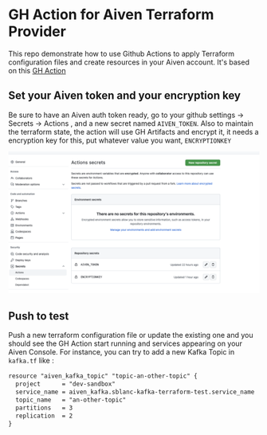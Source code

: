 # GH Action for Aiven Terraform Provider

This repo demonstrate how to use Github Actions to apply Terraform configuration files and create resources in your Aiven account. It's based on this [GH Action](https://github.com/marketplace/actions/terraform_state_artifact) 

## Set your Aiven token and your encryption key

Be sure to have an Aiven auth token ready, go to your github settings -> Secrets -> Actions , and a new secret named `AIVEN_TOKEN`.
Also to maintain the terraform state, the action will use GH Artifacts and encrypt it, it needs a encryption key for this, put whatever value you want, `ENCRYPTIONKEY`

![](secrets.png)

## Push to test

Push a new terraform configuration file or update the existing one and you should see the GH Action start running and services appearing on your Aiven Console.
For instance, you can try to add a new Kafka Topic in `kafka.tf` like : 

```
resource "aiven_kafka_topic" "topic-an-other-topic" {
  project      = "dev-sandbox"
  service_name = aiven_kafka.sblanc-kafka-terraform-test.service_name
  topic_name   = "an-other-topic"
  partitions   = 3
  replication  = 2
}

```



